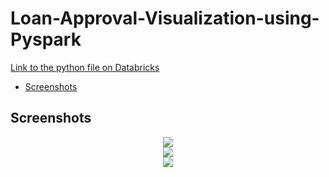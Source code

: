 # Loan-Approval-Visualization-using-Pyspark

<a href="https://databricks-prod-cloudfront.cloud.databricks.com/public/4027ec902e239c93eaaa8714f173bcfc/3091917955881049/2030217919931958/7528559911178843/latest.html"> Link to the python file on Databricks</a>


* [Screenshots](#screenshots)



## Screenshots
<p align="center">
<img src="Dash.PNG"><br>
  <img src="country.png"><br>
  <img src="box.jpg"><br>
  
</p>
